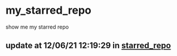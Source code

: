 # my_starred_repo
show me my starred repo

update at 12/06/21 12:19:29 in [starred_repo](./index.html)
---

